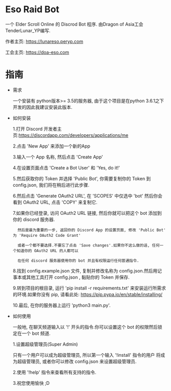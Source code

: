 # Eso Raid Bot
一个 Elder Scroll Online 的 Discrod Bot 程序. 由Dragon of Asia工会TenderLunar_YP编写.

作者主页: https://lunareso.peryp.com 

工会主页: https://doa-eso.com

# 指南
* 需求

    一个安装有 python版本>= 3.5的服务器, 由于这个项目是在python 3.6.1之下开发的因此我建议安装此版本.
    
* 如何安装

    1.打开 Discord 开发者主页:https://discordapp.com/developers/applications/me
    
    2.点击 'New App' 来添加一个新的App
    
    3.输入一个 App 名称, 然后点击 'Create App'
    
    4.在设置页面点击 'Create a Bot User' 和 'Yes, do it!'
    
    5.然后获取你的 Token 并选择 'Public Bot', 你需要复制你的 Token 到 config.json, 我们将在稍后进行此步骤.
    
    6.然后点击 'Generate OAuth2 URL', 在 'SCOPES' 中仅选中 'bot' 然后你会看到 OAuth2 URL, 点击 'COPY' 来复制它.
    
    7.如果你已经登录, 访问 OAuth2 URL 链接, 然后你就可以把这个 bot 添加到你的 discord 服务器.
    
        然后是最为重要的一步, 返回你的 Discord App 的设置页面, 修改 'Public Bot' 为 'Require OAuth2 Code Grant' 
        
        或者一个都不要选择.不要忘了点击 'Save changes'.如果你不这么做的话, 任何一个知道你的 OAuth2 URL 的人都可以
        
        在任何 discord 服务器使用你的 bot 并且有权限运行任何普通指令.
    
    8.找到 config.example.json 文件, 复制并修改名称为 config.json.然后用记事本或其他工具打开 config.json , 黏贴你的 Token 并保存.
    
    9.转到项目的根目录, 运行 'pip install -r requirements.txt' 来安装运行所需求的环境.如果你没有 pip, 请看此处: https://pip.pypa.io/en/stable/installing/
    
    10.最后, 在你的服务器上运行 'python3 main.py'.
    
* 如何使用

    一般地, 在聊天频道输入以 '!' 开头的指令.你可以设置这个 bot 的权限然后锁定在一个 bot 频道.
    
    1.设置超级管理员(Super Admin)
        
    只有一个用户可以成为超级管理员, 所以第一个输入 '!install' 指令的用户 将成为超级管理员, 或者你可以修改 config.json 来设置超级管理员.
    
    2.使用 '!help' 指令来查看所有支持的指令.
    
    3.祝您使用愉快 ;D
    
